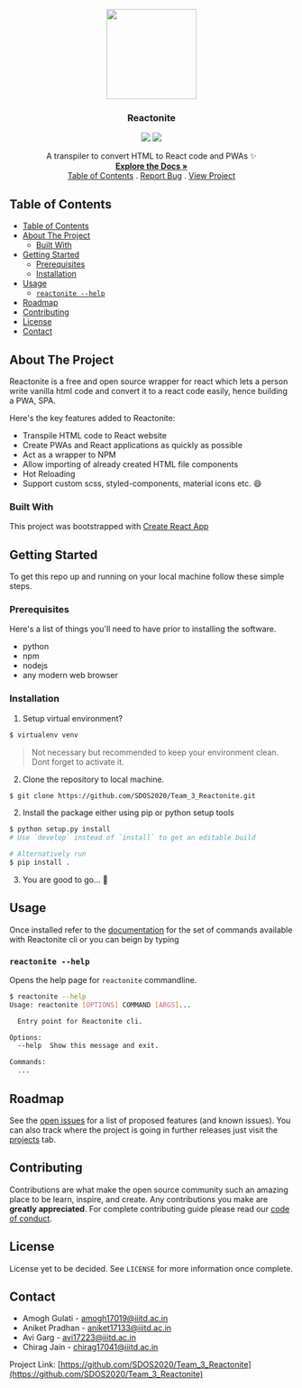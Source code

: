 <p align="center">
   <img src="https://user-images.githubusercontent.com/32339251/95760847-2265f880-0cc9-11eb-8cd5-ca641cea0771.png" alt="" width="160" />
   <h3 align="center">Reactonite</h3>
   
   <p align="center"><img src="https://github.com/SDOS2020/Team_3_Reactonite/workflows/Python%20Linter/badge.svg?branch=beta" />
   <a href="https://reactonite.github.io/reactonite/"><img src="https://img.shields.io/website?label=documentation&up_message=up&url=https%3A%2F%2Freactonite.github.io%2Freactonite%2F"/></p></a>

   <p align="center">
      A transpiler to convert HTML to React code and PWAs ✨
      </br>
      <a href="https://reactonite.github.io/reactonite/"><strong>Explore the Docs »</strong></a>
      <br/>
      <a href="https://github.com/SDOS2020/Team_3_Reactonite/#table-of-contents">Table of Contents</a> . <a href="https://github.com/SDOS2020/Team_3_Reactonite/issues">Report Bug</a> . <a href="https://github.com/SDOS2020/Team_3_Reactonite/projects">View Project</a>
   </p>
</p>

<!-- TABLE OF CONTENTS -->

## Table of Contents

- [Table of Contents](#table-of-contents)
- [About The Project](#about-the-project)
  - [Built With](#built-with)
- [Getting Started](#getting-started)
  - [Prerequisites](#prerequisites)
  - [Installation](#installation)
- [Usage](#usage)
  - [`reactonite --help`](#reactonite---help)
- [Roadmap](#roadmap)
- [Contributing](#contributing)
- [License](#license)
- [Contact](#contact)

<!-- ABOUT THE PROJECT -->

## About The Project

Reactonite is a free and open source wrapper for react which lets a person write vanilla html code and convert it to a react code easily, hence building a PWA, SPA.

Here's the key features added to Reactonite:

- Transpile HTML code to React website
- Create PWAs and React applications as quickly as possible
- Act as a wrapper to NPM
- Allow importing of already created HTML file components
- Hot Reloading
- Support custom scss, styled-components, material icons etc. :smile:

### Built With

This project was bootstrapped with [Create React App](https://github.com/facebook/create-react-app)

<!-- GETTING STARTED -->

## Getting Started

To get this repo up and running on your local machine follow these simple steps.

### Prerequisites

Here's a list of things you'll need to have prior to installing the software.

- python
- npm
- nodejs
- any modern web browser

### Installation

1. Setup virtual environment?

```sh
$ virtualenv venv
```

> Not necessary but recommended to keep your environment clean.
> Dont forget to activate it.

2. Clone the repository to local machine.

```sh
$ git clone https://github.com/SDOS2020/Team_3_Reactonite.git
```

2. Install the package either using pip or python setup tools

```sh
$ python setup.py install
# Use `develop` instead of `install` to get an editable build

# Alternatively run
$ pip install .
```

3. You are good to go... 🎉

<!-- USAGE EXAMPLES -->

## Usage

Once installed refer to the [documentation](https://reactonite.github.io/reactonite/) for the set of commands available with Reactonite cli or you can beign by typing

### `reactonite --help`

Opens the help page for `reactonite` commandline.

```sh
$ reactonite --help
Usage: reactonite [OPTIONS] COMMAND [ARGS]...

  Entry point for Reactonite cli.

Options:
  --help  Show this message and exit.

Commands:
  ...
```

<!-- ROADMAP -->

## Roadmap

See the [open issues](https://github.com/SDOS2020/Team_3_Reactonite/issues) for a list of proposed features (and known issues). You can also track where the project is going in further releases just visit the [projects](https://github.com/SDOS2020/Team_3_Reactonite/projects) tab.

<!-- CONTRIBUTING -->

## Contributing

Contributions are what make the open source community such an amazing place to be learn, inspire, and create. Any contributions you make are **greatly appreciated**. For complete contributing guide please read our [code of conduct](https://github.com/SDOS2020/Team_3_Reactonite/blob/beta/CONTRIBUTING.md).

<!-- LICENSE -->

## License

License yet to be decided. See `LICENSE` for more information once complete.

<!-- CONTACT -->

## Contact

- Amogh Gulati - amogh17019@iiitd.ac.in
- Aniket Pradhan - aniket17133@iiitd.ac.in
- Avi Garg - avi17223@iiitd.ac.in
- Chirag Jain - chirag17041@iiitd.ac.in

Project Link: [https://github.com/SDOS2020/Team_3_Reactonite](https://github.com/SDOS2020/Team_3_Reactonite)
